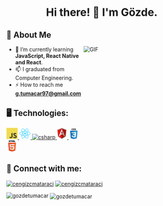 ### <h1 align="center"> Hi there! 👋 I'm Gözde. </h1>

<!--
**gozdetumacar/gozdetumacar** is a ✨ _special_ ✨ repository because its `README.md` (this file) appears on your GitHub profile.

Here are some ideas to get you started:
-->

## 👩 About Me
<img align="right" alt="GIF" src="https://i.ibb.co/8jd30vx/codingwithcoffee.gif" width="300" height="220" />

- 🌱 I’m currently learning **JavaScript, React Native and React**.
- 📫 I graduated from Computer Engineering.
- ⚡ How to reach me **g.tumacar97@gmail.com**

## 🖥 Technologies:
<p align="left"> 
<a href="https://developer.mozilla.org/en-US/docs/Web/JavaScript" target="_blank"> <img src="https://raw.githubusercontent.com/devicons/devicon/master/icons/javascript/javascript-original.svg" alt="javascript" width="30" height="30"/> </a> 
<a href="https://reactnative.dev/" target="_blank"> <img src="https://raw.githubusercontent.com/devicons/devicon/master/icons/react/react-original.svg" alt="react" width="30" height="30"/> </a> 
<a href="https://docs.microsoft.com/en-us/dotnet/csharp/" target="_blank"> <img src="https://seeklogo.com/images/C/c-sharp-c-logo-02F17714BA-seeklogo.com.png" alt="csharp" width="27" height="30"/> </a>
<a href="https://angularjs.org/" target="_blank"> <img src="https://raw.githubusercontent.com/devicons/devicon/master/icons/angularjs/angularjs-original.svg" alt="csharp" width="27" height="30"/> </a>
<a href="https://www.w3schools.com/css/" target="_blank"> <img src="https://raw.githubusercontent.com/devicons/devicon/master/icons/css3/css3-original-wordmark.svg" alt="css3" width="28" height="28"/> </a> 
<a href="https://www.w3.org/html/" target="_blank"> <img src="https://raw.githubusercontent.com/devicons/devicon/master/icons/html5/html5-original-wordmark.svg" alt="html5" width="30" height="30"/> </a> 

## 🔗 Connect with me:
<p align="left">
<a href="https://www.linkedin.com/in/gozdesevimtumacar/" target="blank"><img align="center" src="https://velanovascular.com/wp-content/uploads/2020/06/LinkedIn.png" alt="cengizcmataraci" height="30" width="30" /></a>
<a href="https://instagram.com/gozdetumacar" target="blank"><img align="center" src="https://upload.wikimedia.org/wikipedia/commons/thumb/e/e7/Instagram_logo_2016.svg/1200px-Instagram_logo_2016.svg.png" alt="cengizcmataraci" height="30" width="30" /></a>
</p>

<p><img align="left" src="https://github-readme-stats.vercel.app/api/top-langs?username=gozdetumacar&show_icons=true&theme=radical&locale=en&layout=compact" alt="gozdetumacar" /></p>

<p>&nbsp;<img align="center" src="https://github-readme-stats.vercel.app/api?username=gozdetumacar&show_icons=true&theme=dark&locale=en" alt="gozdetumacar" width="50%" /></p>


